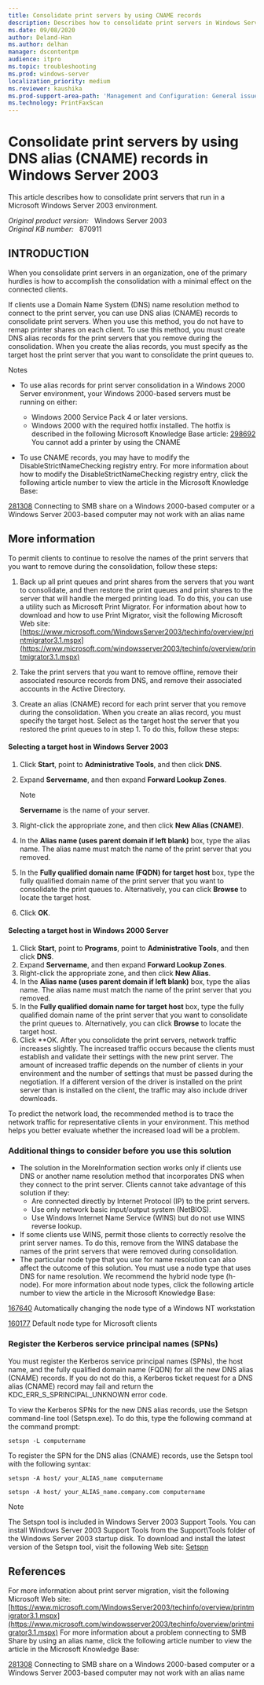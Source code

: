 ```yaml
---
title: Consolidate print servers by using CNAME records
description: Describes how to consolidate print servers in Windows Server 2003 with minimal effect on clients by using DNS Alias (CNAME) records. You can use this method if clients use DNS as a name resolution method.
ms.date: 09/08/2020
author: Deland-Han
ms.author: delhan
manager: dscontentpm
audience: itpro
ms.topic: troubleshooting
ms.prod: windows-server
localization_priority: medium
ms.reviewer: kaushika
ms.prod-support-area-path: 'Management and Configuration: General issues'
ms.technology: PrintFaxScan
---
```

# Consolidate print servers by using DNS alias (CNAME) records in Windows Server 2003

This article describes how to consolidate print servers that run in a Microsoft Windows Server 2003 environment.

_Original product version:_ &nbsp; Windows Server 2003  
_Original KB number:_ &nbsp; 870911

## INTRODUCTION

When you consolidate print servers in an organization, one of the primary hurdles is how to accomplish the consolidation with a minimal effect on the connected clients.

If clients use a Domain Name System (DNS) name resolution method to connect to the print server, you can use DNS alias (CNAME) records to consolidate print servers. When you use this method, you do not have to remap printer shares on each client. To use this method, you must create DNS alias records for the print servers that you remove during the consolidation. When you create the alias records, you must specify as the target host the print server that you want to consolidate the print queues to.

Notes
- To use alias records for print server consolidation in a Windows 2000 Server environment, your Windows 2000-based servers must be running on either:

  - Windows 2000 Service Pack 4 or later versions.
  - Windows 2000 with the required hotfix installed. The hotfix is described in the following Microsoft Knowledge Base article: [298692](https://support.microsoft.com/help/298692) You cannot add a printer by using the CNAME  

- To use CNAME records, you may have to modify the DisableStrictNameChecking registry entry. For more information about how to modify the DisableStrictNameChecking registry entry, click the following article number to view the article in the Microsoft Knowledge Base:

[281308](https://support.microsoft.com/help/281308) Connecting to SMB share on a Windows 2000-based computer or a Windows Server 2003-based computer may not work with an alias name  



## More information

To permit clients to continue to resolve the names of the print servers that you want to remove during the consolidation, follow these steps:
1. Back up all print queues and print shares from the servers that you want to consolidate, and then restore the print queues and print shares to the server that will handle the merged printing load. To do this, you can use a utility such as Microsoft Print Migrator. For information about how to download and how to use Print Migrator, visit the following Microsoft Web site: [https://www.microsoft.com/WindowsServer2003/techinfo/overview/printmigrator3.1.mspx](https://www.microsoft.com/windowsserver2003/techinfo/overview/printmigrator3.1.mspx) 

2. Take the print servers that you want to remove offline, remove their associated resource records from DNS, and remove their associated accounts in the Active Directory.
3. Create an alias (CNAME) record for each print server that you remove during the consolidation. When you create an alias record, you must specify the target host. Select as the target host the server that you restored the print queues to in step 1. To do this, follow these steps:

#### Selecting a target host in Windows Server 2003

1. Click **Start**, point to **Administrative Tools**, and then click **DNS**.
2. Expand **Servername**, and then expand **Forward Lookup Zones**.

    > [!NOTE]
    > **Servername** is the name of your server.

3. Right-click the appropriate zone, and then click **New Alias (CNAME)**.

4. In the **Alias name (uses parent domain if left blank)** box, type the alias name. The alias name must match the name of the print server that you removed.
5. In the **Fully qualified domain name (FQDN) for target host** box, type the fully qualified domain name of the print server that you want to consolidate the print queues to. Alternatively, you can click **Browse** to locate the target host.
6. Click **OK**.

#### Selecting a target host in Windows 2000 Server

1. Click **Start**, point to **Programs**, point to **Administrative Tools**, and then click **DNS**.
2. Expand ****Servername****, and then expand **Forward Lookup Zones**.
3. Right-click the appropriate zone, and then click **New Alias**.
4. In the **Alias name (uses parent domain if left blank)** box, type the alias name. The alias name must match the name of the print server that you removed.
5. In the **Fully qualified domain name for target host** box, type the fully qualified domain name of the print server that you want to consolidate the print queues to. Alternatively, you can click **Browse** to locate the target host.
6. Click **OK. After you consolidate the print servers, network traffic increases slightly. The increased traffic occurs because the clients must establish and validate their settings with the new print server. The amount of increased traffic depends on the number of clients in your environment and the number of settings that must be passed during the negotiation. If a different version of the driver is installed on the print server than is installed on the client, the traffic may also include driver downloads.

To predict the network load, the recommended method is to trace the network traffic for representative clients in your environment. This method helps you better evaluate whether the increased load will be a problem.

### Additional things to consider before you use this solution


- The solution in the MoreInformation section works only if clients use DNS or another name resolution method that incorporates DNS when they connect to the print server. Clients cannot take advantage of this solution if they:
  - Are connected directly by Internet Protocol (IP) to the print servers.
  - Use only network basic input/output system (NetBIOS).
  - Use Windows Internet Name Service (WINS) but do not use WINS reverse lookup.
- If some clients use WINS, permit those clients to correctly resolve the print server names. To do this, remove from the WINS database the names of the print servers that were removed during consolidation.
- The particular node type that you use for name resolution can also affect the outcome of this solution. You must use a node type that uses DNS for name resolution. We recommend the hybrid node type (h-node). For more information about node types, click the following article number to view the article in the Microsoft Knowledge Base:

[167640](https://support.microsoft.com/help/167640) Automatically changing the node type of a Windows NT workstation  

[160177](https://support.microsoft.com/help/160177) Default node type for Microsoft clients  



### Register the Kerberos service principal names (SPNs)

You must register the Kerberos service principal names (SPNs), the host name, and the fully qualified domain name (FQDN) for all the new DNS alias (CNAME) records. If you do not do this, a Kerberos ticket request for a DNS alias (CNAME) record may fail and return the KDC_ERR_S_SPRINCIPAL_UNKNOWN error code.

To view the Kerberos SPNs for the new DNS alias records, use the Setspn command-line tool (Setspn.exe). To do this, type the following command at the command prompt:

```console
setspn -L computername
```

To register the SPN for the DNS alias (CNAME) records, use the Setspn tool with the following syntax:

```console
setspn -A host/ your_ALIAS_name computername
```

```console
setspn -A host/ your_ALIAS_name.company.com computername
```

> [!NOTE]
> The Setspn tool is included in Windows Server 2003 Support Tools. You can install Windows Server 2003 Support Tools from the Support\Tools folder of the Windows Server 2003 startup disk. To download and install the latest version of the Setspn tool, visit the following Web site: [Setspn](https://docs.microsoft.com/previous-versions/windows/it-pro/windows-server-2012-r2-and-2012/cc731241(v=ws.11)) 

## References

For more information about print server migration, visit the following Microsoft Web site: [https://www.microsoft.com/WindowsServer2003/techinfo/overview/printmigrator3.1.mspx](https://www.microsoft.com/windowsserver2003/techinfo/overview/printmigrator3.1.mspx) 
 For more information about a problem connecting to SMB Share by using an alias name, click the following article number to view the article in the Microsoft Knowledge Base:

[281308](https://support.microsoft.com/help/281308) Connecting to SMB share on a Windows 2000-based computer or a Windows Server 2003-based computer may not work with an alias name
